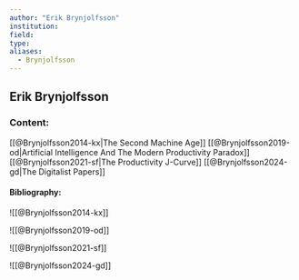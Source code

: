 ```yaml
---
author: "Erik Brynjolfsson"
institution:
field:
type:
aliases:
  - Brynjolfsson
---
```


## Erik Brynjolfsson

### Content:
[[@Brynjolfsson2014-kx|The Second Machine Age]]
[[@Brynjolfsson2019-od|Artificial Intelligence And The Modern Productivity Paradox]]
[[@Brynjolfsson2021-sf|The Productivity J-Curve]]
[[@Brynjolfsson2024-gd|The Digitalist Papers]]

#### Bibliography:

![[@Brynjolfsson2014-kx]]

![[@Brynjolfsson2019-od]]

![[@Brynjolfsson2021-sf]]

![[@Brynjolfsson2024-gd]]